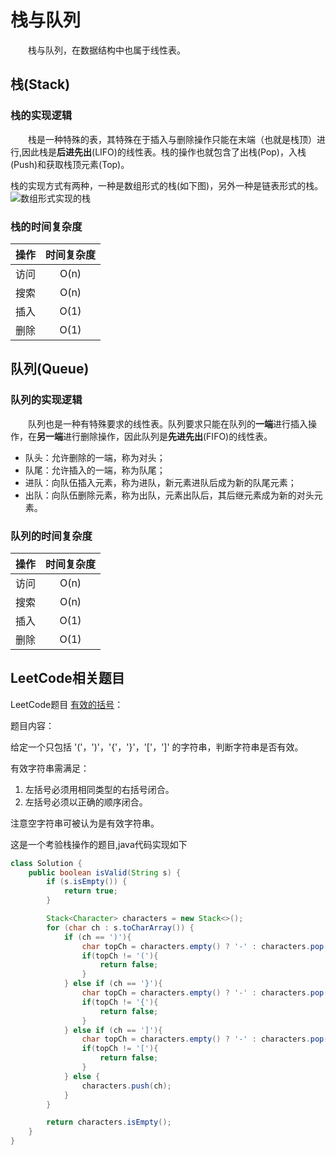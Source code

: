 # 栈与队列

&emsp;&emsp;栈与队列，在数据结构中也属于线性表。

## 栈(Stack)
### 栈的实现逻辑
&emsp;&emsp;栈是一种特殊的表，其特殊在于插入与删除操作只能在末端（也就是栈顶）进行,因此栈是**后进先出**(LIFO)的线性表。栈的操作也就包含了出栈(Pop)，入栈(Push)和获取栈顶元素(Top)。

栈的实现方式有两种，一种是数组形式的栈(如下图)，另外一种是链表形式的栈。
![数组形式实现的栈](../images/栈.png)

### 栈的时间复杂度
|操作|时间复杂度|
|:-:|:-:|
|访问|O(n)|
|搜索|O(n)|
|插入|O(1)|
|删除|O(1)|

## 队列(Queue)
### 队列的实现逻辑
&emsp;&emsp;队列也是一种有特殊要求的线性表。队列要求只能在队列的**一端**进行插入操作，在**另一端**进行删除操作，因此队列是**先进先出**(FIFO)的线性表。
- 队头：允许删除的一端，称为对头；
- 队尾：允许插入的一端，称为队尾；
- 进队：向队伍插入元素，称为进队，新元素进队后成为新的队尾元素；
- 出队：向队伍删除元素，称为出队，元素出队后，其后继元素成为新的对头元素。

### 队列的时间复杂度
|操作|时间复杂度|
|:-:|:-:|
|访问|O(n)|
|搜索|O(n)|
|插入|O(1)|
|删除|O(1)|

## LeetCode相关题目
LeetCode题目 [有效的括号](https://leetcode-cn.com/problems/valid-parentheses/)：

题目内容：

给定一个只包括 '('，')'，'{'，'}'，'['，']' 的字符串，判断字符串是否有效。

有效字符串需满足：
1. 左括号必须用相同类型的右括号闭合。
2. 左括号必须以正确的顺序闭合。

注意空字符串可被认为是有效字符串。

这是一个考验栈操作的题目,java代码实现如下
```java
class Solution {
    public boolean isValid(String s) {
        if (s.isEmpty()) {
            return true;
        }

        Stack<Character> characters = new Stack<>();
        for (char ch : s.toCharArray()) {
            if (ch == ')'){
                char topCh = characters.empty() ? '-' : characters.pop();
                if(topCh != '('){
                    return false;
                }
            } else if (ch == '}'){
                char topCh = characters.empty() ? '-' : characters.pop();
                if(topCh != '{'){
                    return false;
                }
            } else if (ch == ']'){
                char topCh = characters.empty() ? '-' : characters.pop();
                if(topCh != '['){
                    return false;
                }
            } else {
                characters.push(ch);
            }
        }

        return characters.isEmpty();
    }
}
```